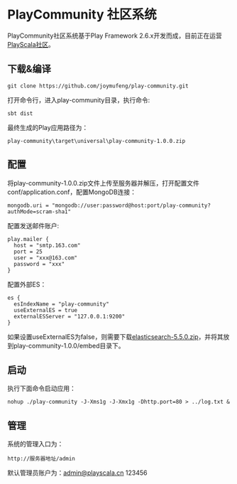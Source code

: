 # PlayCommunity 社区系统

PlayCommunity社区系统基于Play Framework 2.6.x开发而成，目前正在运营[PlayScala社区](http://www.playscala.cn)。

## 下载&编译
```
git clone https://github.com/joymufeng/play-community.git
```
打开命令行，进入play-community目录，执行命令:
```
sbt dist
```
最终生成的Play应用路径为：
```
play-community\target\universal\play-community-1.0.0.zip
```

## 配置
将play-community-1.0.0.zip文件上传至服务器并解压，打开配置文件conf/application.conf，配置MongoDB连接：
```
mongodb.uri = "mongodb://user:password@host:port/play-community?authMode=scram-sha1"
```
配置发送邮件账户:
```
play.mailer {
  host = "smtp.163.com"
  port = 25
  user = "xxx@163.com"
  password = "xxx"
}
```
配置外部ES：
```
es {
  esIndexName = "play-community"
  useExternalES = true
  externalESServer = "127.0.0.1:9200"
}
```
如果设置useExternalES为false，则需要下载[elasticsearch-5.5.0.zip](http://pan.baidu.com/s/1jIijkrW)，并将其放到play-community-1.0.0/embed目录下。

## 启动
执行下面命令启动应用：
```
nohup ./play-community -J-Xms1g -J-Xmx1g -Dhttp.port=80 > ../log.txt &
```

## 管理
系统的管理入口为：
```
http://服务器地址/admin
```
默认管理员账户为：admin@playscala.cn 123456

